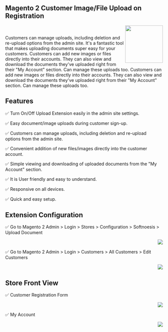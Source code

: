 <article class="markdown-body entry-content container-lg" itemprop="text">
<h1 tabindex="-1" class="heading-element" dir="auto">Magento 2 Customer Image/File Upload on Registration</h1>

<p dir="auto"><a target="_blank" href="https://commercemarketplace.adobe.com/softnoesis-customerinfo.html"><img align="right" width="120" height="120" src="https://commercemarketplace.adobe.com/media/catalog/product/c/8/c86b_upload_document.png?width=750&height=360&store=default&image-type=image&fit=bounds" style="max-width: 100%;"></a></p>
<br>
<p dir="auto">Customers can manage uploads, including deletion and re-upload options from the admin site. It's a fantastic tool that makes uploading documents super easy for your customers. Customers can add new images or files directly into their accounts. They can also view and download the documents they've uploaded right from their "My Account" section. Can manage these uploads too. Customers can add new images or files directly into their accounts. They can also view and download the documents they've uploaded right from their "My Account" section. Can manage these uploads too.</p>

<h2>Features</h2>

<p>✅ Turn On/Off Upload Extension easily in the admin site settings.</p>
<p>✅ Easy document/image uploads during customer sign-up.</p>
<p>✅ Customers can manage uploads, including deletion and re-upload options from the admin site.</p>
<p>✅ Convenient addition of new files/images directly into the customer account.</p>
<p>✅ Simple viewing and downloading of uploaded documents from the "My Account" section.</p>
<p>✅ It is User friendly and easy to understand.</p>
<p>✅ Responsive on all devices.</p>
<p>✅ Quick and easy setup.</p>

<h2>Extension Configuration</h2>

<p>✅ Go to Magento 2 Admin > Login > Stores > Configuration > Softnoesis > Upload
Document</p>
<p><img align="right" src="https://commercemarketplace.adobe.com/media/catalog/product/1/4/142e_image02.png" style="max-width: 100%;"/></p>
<p>&nbsp;</p>
<p>✅ Go to Magento 2 Admin > Login > Customers > All Customers > Edit Customers</p>
<p><img align="right" src="https://commercemarketplace.adobe.com/media/catalog/product/c/5/c573_image4.png" style="max-width: 100%;"/></p>
<p>&nbsp;</p>
<h2>Store Front View</h2>

<p>✅ Customer Registration Form</p>
<p><img align="right" src="https://commercemarketplace.adobe.com/media/catalog/product/b/4/b434_image1.png" style="max-width: 100%;"></p>
<p>&nbsp;</p>
<p>✅ My Account</p>
<p><img align="right" src="https://commercemarketplace.adobe.com/media/catalog/product/5/3/5350_image2.png" style="max-width: 100%;"></p>
</article>
